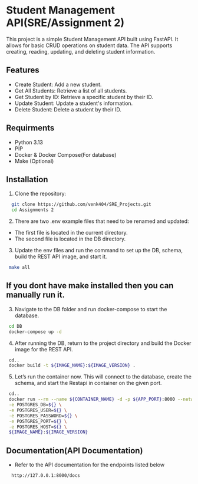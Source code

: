 
# Student Management API(SRE/Assignment 2)

This project is a simple Student Management API built using FastAPI. It allows for basic CRUD operations on student data. The API supports creating, reading, updating, and deleting student information.



## Features

- Create Student: Add a new student.
- Get All Students: Retrieve a list of all students.
- Get Student by ID: Retrieve a specific student by their ID.
- Update Student: Update a student's information.
- Delete Student: Delete a student by their ID.


## Requirments
- Python 3.13
- PIP
- Docker & Docker Compose(For database)
- Make (Optional)


## Installation
1) Clone the repository:

```bash
  git clone https://github.com/venk404/SRE_Projects.git
  cd Assignments 2
```
2) There are two .env example files that need to be renamed and updated:

- The first file is located in the current directory.
- The second file is located in the DB directory.

3) Update the env files and run the command to set up the DB, schema, build the REST API image, and start it.
 ```bash
  make all
```
## If you dont have make installed then you can manually run it.

3) Navigate to the DB folder and run docker-compose to start the database.
 ```bash
  cd DB
  docker-compose up -d
```
4) After running the DB, return to the project directory and build the Docker image for the REST API.
 ```bash
  cd..
  docker build -t ${IMAGE_NAME}:${IMAGE_VERSION} .
```

5) Let’s run the container now. This will connect to the database, create the schema, and start the Restapi in container on the given port.
 ```bash
  cd..
  docker run --rm --name ${CONTAINER_NAME} -d -p ${APP_PORT}:8000 --network ${DOCKER_NETWORK} \
  -e POSTGRES_DB=${} \
  -e POSTGRES_USER=${} \
  -e POSTGRES_PASSWORD=${} \
  -e POSTGRES_PORT=${} \
  -e POSTGRES_HOST=${} \
  ${IMAGE_NAME}:${IMAGE_VERSION}
```


## Documentation(API Documentation)

- Refer to the API documentation for the endpoints listed below
```bash
  http://127.0.0.1:8000/docs
```